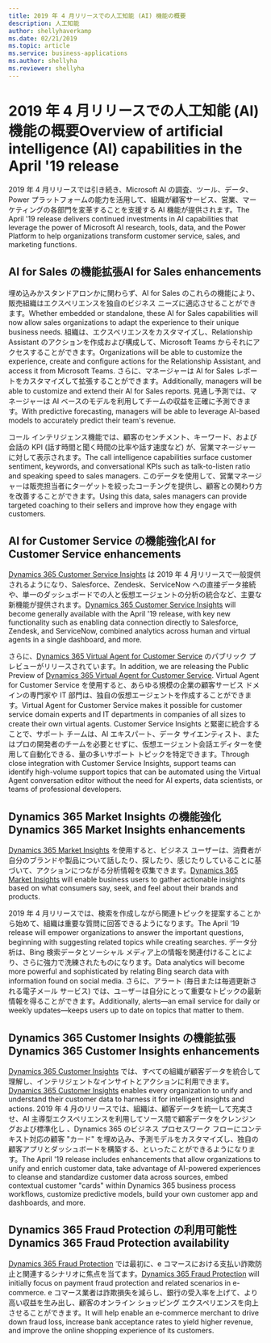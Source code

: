 ```yaml
---
title: 2019 年 4 月リリースでの人工知能 (AI) 機能の概要
description: 人工知能
author: shellyhaverkamp
ms.date: 02/21/2019
ms.topic: article
ms.service: business-applications
ms.author: shellyha
ms.reviewer: shellyha
---
```


#  <a name="overview-of-artificial-intelligence-ai-capabilities-in-the-april-19-release"></a><span data-ttu-id="77bec-103">2019 年 4 月リリースでの人工知能 (AI) 機能の概要</span><span class="sxs-lookup"><span data-stu-id="77bec-103">Overview of artificial intelligence (AI) capabilities in the April '19 release</span></span>


<span data-ttu-id="77bec-104">2019 年 4 月リリースでは引き続き、Microsoft AI の調査、ツール、データ、Power プラットフォームの能力を活用して、組織が顧客サービス、営業、マーケティングの各部門を変革することを支援する AI 機能が提供されます。</span><span class="sxs-lookup"><span data-stu-id="77bec-104">The April '19 release delivers continued investments in AI capabilities that leverage the power of Microsoft AI research, tools, data, and the Power Platform to help organizations transform customer service, sales, and marketing functions.</span></span>

## <a name="ai-for-sales-enhancements"></a><span data-ttu-id="77bec-105">AI for Sales の機能拡張</span><span class="sxs-lookup"><span data-stu-id="77bec-105">AI for Sales enhancements</span></span>

<span data-ttu-id="77bec-106">埋め込みかスタンドアロンかに関わらず、AI for Sales のこれらの機能により、販売組織はエクスペリエンスを独自のビジネス ニーズに適応させることができます。</span><span class="sxs-lookup"><span data-stu-id="77bec-106">Whether embedded or standalone, these AI for Sales capabilities will now allow sales organizations to adapt the experience to their unique business needs.</span></span> <span data-ttu-id="77bec-107">組織は、エクスペリエンスをカスタマイズし、Relationship Assistant のアクションを作成および構成して、Microsoft Teams からそれにアクセスすることができます。</span><span class="sxs-lookup"><span data-stu-id="77bec-107">Organizations will be able to customize the experience, create and configure actions for the Relationship Assistant, and access it from Microsoft Teams.</span></span> <span data-ttu-id="77bec-108">さらに、マネージャーは AI for Sales レポートをカスタマイズして拡張することができます。</span><span class="sxs-lookup"><span data-stu-id="77bec-108">Additionally, managers will be able to customize and extend their AI for Sales reports.</span></span> <span data-ttu-id="77bec-109">見通し予測では、マネージャーは AI ベースのモデルを利用してチームの収益を正確に予測できます。</span><span class="sxs-lookup"><span data-stu-id="77bec-109">With predictive forecasting, managers will be able to leverage AI-based models to accurately predict their team's revenue.</span></span>

<span data-ttu-id="77bec-110">コール インテリジェンス機能では、顧客のセンチメント、キーワード、および会話の KPI (話す時間と聞く時間の比率や話す速度など) が、営業マネージャーに対して表示されます。</span><span class="sxs-lookup"><span data-stu-id="77bec-110">The call intelligence capabilities surface customer sentiment, keywords, and conversational KPIs such as talk-to-listen ratio and speaking speed to sales managers.</span></span> <span data-ttu-id="77bec-111">このデータを使用して、営業マネージャーは販売担当者にターゲットを絞ったコーチングを提供し、顧客との関わり方を改善することができます。</span><span class="sxs-lookup"><span data-stu-id="77bec-111">Using this data, sales managers can provide targeted coaching to their sellers and improve how they engage with customers.</span></span> 

## <a name="ai-for-customer-service-enhancements"></a><span data-ttu-id="77bec-112">AI for Customer Service の機能強化</span><span class="sxs-lookup"><span data-stu-id="77bec-112">AI for Customer Service enhancements</span></span>
<span data-ttu-id="77bec-113">[Dynamics 365 Customer Service Insights](customer-service/insights/index.md) は 2019 年 4 月リリースで一般提供されるようになり、Salesforce、Zendesk、ServiceNow への直接データ接続や、単一のダッシュボードでの人と仮想エージェントの分析の統合など、主要な新機能が提供されます。</span><span class="sxs-lookup"><span data-stu-id="77bec-113">[Dynamics 365 Customer Service Insights](customer-service/insights/index.md) will become generally available with the April '19 release, with key new functionality such as enabling data connection directly to Salesforce, Zendesk, and ServiceNow, combined analytics across human and virtual agents in a single dashboard, and more.</span></span>

<span data-ttu-id="77bec-114">さらに、[Dynamics 365 Virtual Agent for Customer Service](customer-service/virtual-agent/index.md) のパブリック プレビューがリリースされています。</span><span class="sxs-lookup"><span data-stu-id="77bec-114">In addition, we are releasing the Public Preview of [Dynamics 365 Virtual Agent for Customer Service](customer-service/virtual-agent/index.md).</span></span> <span data-ttu-id="77bec-115">Virtual Agent for Customer Service を使用すると、あらゆる規模の企業の顧客サービス ドメインの専門家や IT 部門は、独自の仮想エージェントを作成することができます。</span><span class="sxs-lookup"><span data-stu-id="77bec-115">Virtual Agent for Customer Service makes it possible for customer service domain experts and IT departments in companies of all sizes to create their own virtual agents.</span></span> <span data-ttu-id="77bec-116">Customer Service Insights と緊密に統合することで、サポート チームは、AI エキスパート、データ サイエンティスト、またはプロの開発者のチームを必要とせずに、仮想エージェント会話エディターを使用して自動化できる、量の多いサポート トピックを特定できます。</span><span class="sxs-lookup"><span data-stu-id="77bec-116">Through close integration with Customer Service Insights, support teams can identify high-volume support topics that can be automated using the Virtual Agent conversation editor without the need for AI experts, data scientists, or teams of professional developers.</span></span>

## <a name="dynamics-365-market-insights-enhancements"></a><span data-ttu-id="77bec-117">Dynamics 365 Market Insights の機能強化</span><span class="sxs-lookup"><span data-stu-id="77bec-117">Dynamics 365 Market Insights enhancements</span></span>
<span data-ttu-id="77bec-118">[Dynamics 365 Market Insights](dynamics365-ai-market-insights/index.md) を使用すると、ビジネス ユーザーは、消費者が自分のブランドや製品について話したり、探したり、感じたりしていることに基づいて、アクションにつながる分析情報を収集できます。</span><span class="sxs-lookup"><span data-stu-id="77bec-118">[Dynamics 365 Market Insights](dynamics365-ai-market-insights/index.md) will enable business users to gather actionable insights based on what consumers say, seek, and feel about their brands and products.</span></span> 

<span data-ttu-id="77bec-119">2019 年 4 月リリースでは、検索を作成しながら関連トピックを提案することから始めて、組織は重要な質問に回答できるようになります。</span><span class="sxs-lookup"><span data-stu-id="77bec-119">The April '19 release will empower organizations to answer the important questions, beginning with suggesting related topics while creating searches.</span></span> <span data-ttu-id="77bec-120">データ分析は、Bing 検索データとソーシャル メディア上の情報を関連付けることにより、さらに強力で洗練されたものになります。</span><span class="sxs-lookup"><span data-stu-id="77bec-120">Data analytics will become more powerful and sophisticated by relating Bing search data with information found on social media.</span></span> <span data-ttu-id="77bec-121">さらに、アラート (毎日または毎週更新される電子メール サービス) では、ユーザーは自分にとって重要なトピックの最新情報を得ることができます。</span><span class="sxs-lookup"><span data-stu-id="77bec-121">Additionally, alerts—an email service for daily or weekly updates—keeps users up to date on topics that matter to them.</span></span>

## <a name="dynamics-365-customer-insights-enhancements"></a><span data-ttu-id="77bec-122">Dynamics 365 Customer Insights の機能拡張</span><span class="sxs-lookup"><span data-stu-id="77bec-122">Dynamics 365 Customer Insights enhancements</span></span>
<span data-ttu-id="77bec-123">[Dynamics 365 Customer Insights](dynamics365-ai-customer-insights/index.md) では、すべての組織が顧客データを統合して理解し、インテリジェントなインサイトとアクションに利用できます。</span><span class="sxs-lookup"><span data-stu-id="77bec-123">[Dynamics 365 Customer Insights](dynamics365-ai-customer-insights/index.md) enables every organization to unify and understand their customer data to harness it for intelligent insights and actions.</span></span> <span data-ttu-id="77bec-124">2019 年 4 月のリリースでは、組織は、顧客データを統一して充実させ、AI 主導型エクスペリエンスを利用してソース間で顧客データをクレンジングおよび標準化し 、Dynamics 365 のビジネス プロセスワーク フローにコンテキスト対応の顧客 "カード" を埋め込み、予測モデルをカスタマイズし、独自の顧客アプリとダッシュボードを構築する、といったことができるようになります。</span><span class="sxs-lookup"><span data-stu-id="77bec-124">The April '19 release includes enhancements that allow organizations to unify and enrich customer data, take advantage of AI-powered experiences to cleanse and standardize customer data across sources, embed contextual customer "cards" within Dynamics 365 business process workflows, customize predictive models, build your own customer app and dashboards, and more.</span></span>

## <a name="dynamics-365-fraud-protection-availability"></a><span data-ttu-id="77bec-125">Dynamics 365 Fraud Protection の利用可能性</span><span class="sxs-lookup"><span data-stu-id="77bec-125">Dynamics 365 Fraud Protection availability</span></span>
<span data-ttu-id="77bec-126">[Dynamics 365 Fraud Protection](dynamics365-fraud-protection/index.md) では最初に、e コマースにおける支払い詐欺防止と関連するシナリオに焦点を当てます。</span><span class="sxs-lookup"><span data-stu-id="77bec-126">[Dynamics 365 Fraud Protection](dynamics365-fraud-protection/index.md) will initially focus on payment fraud protection and related scenarios in e-commerce.</span></span> <span data-ttu-id="77bec-127">e コマース業者は詐欺損失を減らし、銀行の受入率を上げて、より高い収益を生み出し、顧客のオンライン ショッピング エクスペリエンスを向上させることができます。</span><span class="sxs-lookup"><span data-stu-id="77bec-127">It will help enable an e-commerce merchant to drive down fraud loss, increase bank acceptance rates to yield higher revenue, and improve the online shopping experience of its customers.</span></span>
